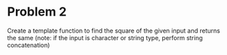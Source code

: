 # Problem 2
Create a template function to find the square of the given input and returns the same (note: if the input is character or string type, perform string concatenation)